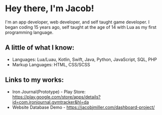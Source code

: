 # Hey there, I'm Jacob!
I'm an app developer, web developer, and self taught game developer. I began coding 15 years ago,
self taught at the age of 14 with Lua as my first programming language.

## A little of what I know:
* Languages: Lua/Luau, Kotlin, Swift, Java, Python, JavaScript, SQL, PHP
* Markup Languages: HTML, CSS/SCSS

## Links to my works:
  * Iron Journal(Prototype) - Play Store: https://play.google.com/store/apps/details?id=com.ironjournal.gymtracker&hl=da
  * Website Database Demo - https://jacobjmiller.com/dashboard-project/


<!--
**JMiller7334/JMiller7334** is a ✨ _special_ ✨ repository because its `README.md` (this file) appears on your GitHub profile.

Here are some ideas to get you started:

- 🔭 I’m currently working on ...
- 🌱 I’m currently learning ...
- 👯 I’m looking to collaborate on ...
- 🤔 I’m looking for help with ...
- 💬 Ask me about ...
- 📫 How to reach me: ...
- 😄 Pronouns: ...
- ⚡ Fun fact: ...
-->
